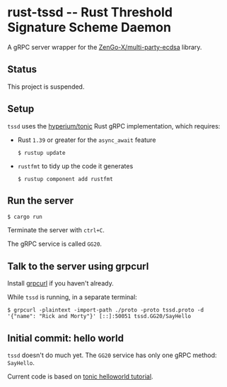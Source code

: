# rust-tssd -- Rust Threshold Signature Scheme Daemon

A gRPC server wrapper for the [ZenGo-X/multi-party-ecdsa](https://github.com/ZenGo-X/multi-party-ecdsa) library.

## Status

This project is suspended.

## Setup

`tssd` uses the [hyperium/tonic](https://github.com/hyperium/tonic) Rust gRPC implementation, which requires:
* Rust `1.39` or greater for the `async_await` feature
    ```
    $ rustup update
    ```
* `rustfmt` to tidy up the code it generates
    ```
    $ rustup component add rustfmt
    ```

## Run the server

```
$ cargo run
```
Terminate the server with `ctrl+C`.

The gRPC service is called `GG20`.

## Talk to the server using grpcurl

Install [grpcurl](https://github.com/fullstorydev/grpcurl) if you haven't already.

While `tssd` is running, in a separate terminal:
```
$ grpcurl -plaintext -import-path ./proto -proto tssd.proto -d '{"name": "Rick and Morty"}' [::]:50051 tssd.GG20/SayHello
```

## Initial commit: hello world

`tssd` doesn't do much yet.  The `GG20` service has only one gRPC method: `SayHello`.

Current code is based on [tonic helloworld tutorial](https://github.com/hyperium/tonic/blob/master/examples/helloworld-tutorial.md).
